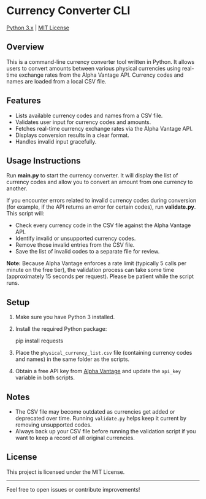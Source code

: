 # Currency Converter CLI

[Python 3.x](https://www.python.org/downloads/) | [MIT License](LICENSE)

## Overview

This is a command-line currency converter tool written in Python. It allows users to convert amounts between various physical currencies using real-time exchange rates from the Alpha Vantage API. Currency codes and names are loaded from a local CSV file.

## Features

- Lists available currency codes and names from a CSV file.
- Validates user input for currency codes and amounts.
- Fetches real-time currency exchange rates via the Alpha Vantage API.
- Displays conversion results in a clear format.
- Handles invalid input gracefully.

## Usage Instructions

Run **main.py** to start the currency converter. It will display the list of currency codes and allow you to convert an amount from one currency to another.

If you encounter errors related to invalid currency codes during conversion (for example, if the API returns an error for certain codes), run **validate.py**. This script will:

- Check every currency code in the CSV file against the Alpha Vantage API.
- Identify invalid or unsupported currency codes.
- Remove those invalid entries from the CSV file.
- Save the list of invalid codes to a separate file for review.

**Note:** Because Alpha Vantage enforces a rate limit (typically 5 calls per minute on the free tier), the validation process can take some time (approximately 15 seconds per request). Please be patient while the script runs.

## Setup

1. Make sure you have Python 3 installed.

2. Install the required Python package:

   pip install requests

3. Place the `physical_currency_list.csv` file (containing currency codes and names) in the same folder as the scripts.

4. Obtain a free API key from [Alpha Vantage](https://www.alphavantage.co/support/#api-key) and update the `api_key` variable in both scripts.

## Notes

- The CSV file may become outdated as currencies get added or deprecated over time. Running `validate.py` helps keep it current by removing unsupported codes.
- Always back up your CSV file before running the validation script if you want to keep a record of all original currencies.

## License

This project is licensed under the MIT License.

---

Feel free to open issues or contribute improvements!
